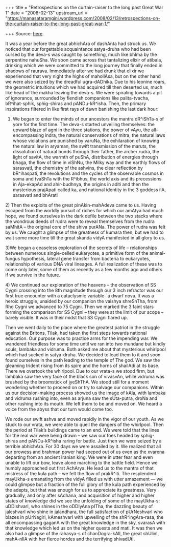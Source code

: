 +++
title = "Retrospections on the curtain-raiser to the long past Great War 1"
date = "2008-02-13"
upstream_url = "https://manasataramgini.wordpress.com/2008/02/13/retrospections-on-the-curtain-raiser-to-the-long-past-great-war-1/"

+++
Source: [here](https://manasataramgini.wordpress.com/2008/02/13/retrospections-on-the-curtain-raiser-to-the-long-past-great-war-1/).

It was a year before the great abhichAra of dashAnta had struck us. We
noticed that our forgettable acquaintance satya-druha who had been
cursed by the deva-s was caught by something, much like bhIma by the
serpentine nahuSha. We soon came across that tantalizing elixir of
atibala, drinking which we were committed to the long journey that
finally ended in shadows of raurava. Immediately after we had drunk that
elixir we experienced that very night the highs of mahollAsa, but on the
other hand we were also seized by the dreadful ugra-dADhika. Due to his
leonine roars, the geometric intuitions which we had acquired till then
deserted us, much like head of the makha leaving the deva-s. We were
spiraling towards a pit of ignorance, surrounded by fiendish companions
like palita-tvacha, bR^ihat-sphik, sphig-shiras and pANDu-kR^isha. Then,
the primary inspirations filtered in like first rays of dawn banishing
the last dark hour:  
1) We began to enter the minds of our ancestors the mantra dR^iShTa-s of
yore for the first time. The deva-s started unveiling themselves: the
upward blaze of agni in the three stations, the power of vAyu, the
all-encompassing indra, the natural conservations of mitra, the natural
laws whose violations are punished by varuNa, the exhilaration of
knowing the natural law in aryaman, the swift transmission of the
maruts, the dissolution of natural bonds through their father, the
archer rudra, the light of savitA, the warmth of puShA, distribution of
energies through bhaga, the flow of time in viShNu, the Milky way and
the earthly flows of sarasvatI, the chemistry of the ashvins, the clear
reflection by bR^ihaspati, the revolutions and the cycles of the
observable cosmos in soma and tvaShTa with the R^ibhus, the world axis
and its precessions in Aja-ekapAd and ahir-budhnya, the origins in aditi
and then the mysterious prajApati called ka, and national identity in
the 3 goddess ilA, sarasvatI and bhAratI

2\) Then the exploits of the great pinAkin-mahAdeva came to us. Having
escaped from the worldly pursuit of riches for which our amAtya had much
hope, we found ourselves in the dark defile between the two stacks where
the wondrous deeds of rudra were to reveal themselves from the rudra
saMhitA – the original core of the shiva purANa. The power of rudra was
felt by us. We caught a glimpse of the greatness of kumara then, but we
had to wait some more time till the great skanda vidyA manifested in all
glory to us.

3)We began a ceaseless exploration of the secrets of life –
relationships between numerous single-celled eukaryotes, a primitive
form of the animal-fungus hypothesis, lateral gene transfer from
bacteria to eukaryotes, relationship of various DNA viral lineages. A
full realization of these was to come only later, some of them as
recently as a few months ago and others if we survive in the future.

4\) We continued our exploration of the heavens – the observation of SS
Cygni crossing into the 8th magnitude through our 3 inch refractor was
our first true encounter with a cataclysmic variable- a dwarf nova. It
was a heroic struggle, unaided by our companion the vaishya shreShTha,
from Rho Cygni we advanced to 75 Cygni. Then we marked the 3 faint stars
forming the comparison for SS Cygni – they were at the limit of our
scope – barely visible. It was in their midst that SS Cygni flared up.

Then we went daily to the place where the greatest patriot in the
struggle against the Britons, Tilak, had taken the first steps towards
national education. Our purpose was to practice arms for the impending
war. We wandered friendless for some time until we ran into two mundane
but kindly souls, lambaka and vidruma. Both asked me about that
mysterious whirlpool which had sucked in satya-druha. We decided to lead
them to it and soon found ourselves in the path leading to the temple of
The god. We saw the gleaming trident rising from its spire and the horns
of shailAdi at its base. There we overtook the whirlpool. Due to our
vrata-s we stood firm, but lambaka saw the very face of the black son of
vivasvAn, while vidruma was brushed by the broomstick of jyeShThA. We
stood still for a moment wondering whether to proceed on or try to
salvage our companions. Within us our decision-making process showed us
the image of kAla, with lambaka and vidruma rushing into, even as arjuna
saw the sUta-putra, droNa and other rushing into its mouth. We left them
to be and moved on. We heard a voice from the abyss that our turn would
come too.

We rode our swift ashva and moved rapidly in the vigor of our youth. As
we stuck to our vrata, we were able to quell the dangers of the
whirlpool. Then the period at Tilak’s buildings came to an end. We were
told that the lines for the real war were being drawn – we saw our foes
headed by sphig-shiras and pANDu-kR^isha raring for battle. Just then we
were seized by a terrible abhichAra. For 30 days we were assailed by it.
We realized that all our prowess and brahman power had seeped out of us
even as the xvarena departing from an ancient Iranian king. We were in
utter fear and even unable to lift our bow, leave alone marching to the
battle field. Hence we humbly approached out first AchArya. He lead us
to the mantra of that mistress of the kula path – we felt the flow of
prakR^iti. The resplendent mayUkha-s emanating from the vidyA filled us
with utter amazement — we could glimpse but a fraction of the full glory
of the kula path experienced by the adepts, but that was enough for us
to appreciate its greatness. Very gradually, and only after sAdhana, and
acquisition of higher and higher states of knowledge did we see the
unfolding of some of the mayUkha-s: uDDIshvarI, who shines in the
oDDIyAna pITha, the dazzling beauty of jaleshvarI who shine in
jalandhara, the full satisfaction of pUrNeshvarI who blazes in
pUrNagiri, kAmeshvarI with upwelling of the shR^ingAra-rasa, the all
encompassing gaganA with the great knowledge in the sky, svarasA with
that knowledge which led us on the higher quests and mati. It was then
we also had a glimpse of the rahasya-s of chanDogra-kAlI, the great
shUlinI, mahA-nIlA with her fierce hordes and the terrifying shivadUtI.

